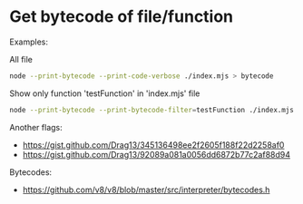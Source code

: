 # Get bytecode of file/function  

Examples: 

All file  
``` sh
node --print-bytecode --print-code-verbose ./index.mjs > bytecode
```

Show only function 'testFunction' in 'index.mjs' file  
``` sh
node --print-bytecode --print-bytecode-filter=testFunction ./index.mjs
```

Another flags:  
- https://gist.github.com/Drag13/345136498ee2f2605f188f22d2258af0
- https://gist.github.com/Drag13/92089a081a0056dd6872b77c2af88d94

Bytecodes:  
- https://github.com/v8/v8/blob/master/src/interpreter/bytecodes.h
